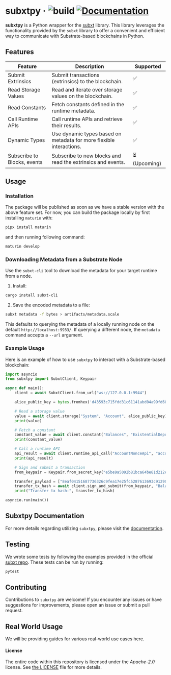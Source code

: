 # subxtpy &middot; ![build](https://github.com/paritytech/subxt/workflows/Rust/badge.svg) [![Documentation](https://docs.rs/subxt/badge.svg)](https://docs.rs/subxt)

**subxtpy** is a Python wrapper for the [subxt](https://github.com/paritytech/subxt) library. This library leverages the functionality provided by the `subxt` library to offer a convenient and efficient way to communicate with Substrate-based blockchains in Python.

## Features

| Feature                     | Description                                                                                          | Supported     |
|-----------------------------|------------------------------------------------------------------------------------------------------|---------------|
| Submit Extrinsics           | Submit transactions (extrinsics) to the blockchain.                                                  | ✅             |
| Read Storage Values         | Read and iterate over storage values on the blockchain.                                              | ✅             |
| Read Constants              | Fetch constants defined in the runtime metadata.                                                     | ✅             |
| Call Runtime APIs           | Call runtime APIs and retrieve their results.                                                        | ✅             |
| Dynamic Types               | Use dynamic types based on metadata for more flexible interactions.                                  | ✅             |
| Subscribe to Blocks, events | Subscribe to new blocks and read the extrinsics and events.                                          | ⏳ (Upcoming) |

## Usage

### Installation

The package will be published as soon as we have a stable version with the above feature set. For now, you can  build
the package locally by first installing `maturin` with:
```bash
pipx install maturin
```
and then running following command:
```bash
maturin develop
```

### Downloading Metadata from a Substrate Node
Use the `subxt-cli` tool to download the metadata for your target runtime from a node.

1. Install:

```bash
cargo install subxt-cli
```

2. Save the encoded metadata to a file:

```bash
subxt metadata -f bytes > artifacts/metadata.scale
```

This defaults to querying the metadata of a locally running node on the default `http://localhost:9933/`. If querying a different node, the `metadata` command accepts a `--url` argument.

### Example Usage

Here is an example of how to use `subxtpy` to interact with a Substrate-based blockchain:

```python
import asyncio
from subxtpy import SubxtClient, Keypair

async def main():
    client = await SubxtClient.from_url("ws://127.0.0.1:9944")

    alice_public_key = bytes.fromhex('d43593c715fdd31c61141abd04a99fd6822c8558854ccde39a5684e7a56da27d')

    # Read a storage value
    value = await client.storage("System", "Account", alice_public_key)
    print(value)

    # Fetch a constant
    constant_value = await client.constant("Balances", "ExistentialDeposit")
    print(constant_value)

    # Call a runtime API
    api_result = await client.runtime_api_call("AccountNonceApi", "account_nonce", alice_public_key)
    print(api_result)

    # Sign and submit a transaction
    from_keypair = Keypair.from_secret_key("e5be9a5092b81bca64be81d212e7f2f9eba183bb7a90954f7b76361f6edb5c0a")

    transfer_payload = ["8eaf04151687736326c9fea17e25fc5287613693c912909cb226aa4794f26a48", 1_000]
    transfer_tx_hash = await client.sign_and_submit(from_keypair, "Balances", "transfer_allow_death", transfer_payload)
    print("Transfer tx hash:", transfer_tx_hash)

asyncio.run(main())
```

## Subxtpy Documentation

For more details regarding utilizing `subxtpy`, please visit the [documentation](https://docs.rs/subxt/latest/subxt/).

## Testing
We wrote some tests by following the examples provided in the official [subxt repo](https://github.com/paritytech/subxt/tree/master/subxt/examples).
These tests can be run by running:

```bash
pytest
```

## Contributing

Contributions to `subxtpy` are welcome! If you encounter any issues or have suggestions for improvements, please open an issue or submit a pull request.

## Real World Usage

We will be providing guides for various real-world use cases here.


#### License

The entire code within this repository is licensed under the _Apache-2.0_ license. See [the LICENSE](./LICENSE.md) file for more details.